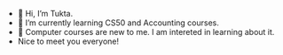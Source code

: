 - 👋 Hi, I’m Tukta.
- 🌱 I’m currently learning CS50 and Accounting courses.
- 💞️ Computer courses are new to me. I am intereted in learning about it.
- Nice to meet you everyone!
<!---
annierench/annierench is a ✨ special ✨ repository because its `README.md` (this file) appears on your GitHub profile.
You can click the Preview link to take a look at your changes.
--->
